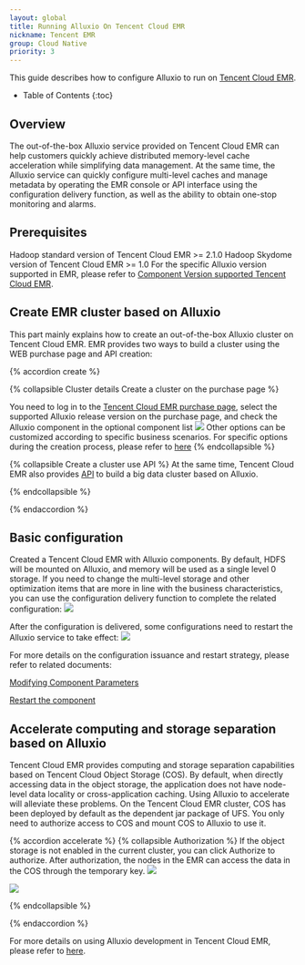 ```yaml
---
layout: global
title: Running Alluxio On Tencent Cloud EMR
nickname: Tencent EMR
group: Cloud Native
priority: 3
---
```


This guide describes how to configure Alluxio to run on [Tencent Cloud EMR](https://cloud.tencent.com/product/emr).

* Table of Contents
{:toc}

## Overview
The out-of-the-box Alluxio service provided on Tencent Cloud EMR can help customers quickly achieve distributed memory-level cache acceleration while simplifying data management. At the same time, the Alluxio service can quickly configure multi-level caches and manage metadata by operating the EMR console or API interface using the configuration delivery function, as well as the ability to obtain one-stop monitoring and alarms.


## Prerequisites
Hadoop standard version of Tencent Cloud EMR >= 2.1.0
Hadoop Skydome version of Tencent Cloud EMR >= 1.0
For the specific Alluxio version supported in EMR, please refer to [ Component Version supported Tencent Cloud EMR](https://intl.cloud.tencent.com/document/product/1026/31095).

## Create EMR cluster based on Alluxio
This part mainly explains how to create an out-of-the-box Alluxio cluster on Tencent Cloud EMR. EMR provides two ways to build a cluster using the WEB purchase page and API creation:

{% accordion create %}

  {% collapsible Cluster details Create a cluster on the purchase page %}

You need to log in to the [Tencent Cloud EMR purchase page](https://buy.cloud.tencent.com/emapreduce/), select the supported Alluxio release version on the purchase page, and check the Alluxio component in the optional component list
  ![](https://application-display-1259353343.cos.ap-hongkong.myqcloud.com/alluxio/alluxio-create.png)
Other options can be customized according to specific business scenarios. For specific options during the creation process, please refer to [here](https://intl.cloud.tencent.com/document/product/1026/31097)
  {% endcollapsible %}
  
  {% collapsible Create a cluster use API %}
At the same time, Tencent Cloud EMR also provides [API](https://intl.cloud.tencent.com/document/product/1026/31045) to build a big data cluster based on Alluxio.

  {% endcollapsible %}

{% endaccordion %}

## Basic configuration
Created a Tencent Cloud EMR with Alluxio components. By default, HDFS will be mounted on Alluxio, and memory will be used as a single level 0 storage. If you need to change the multi-level storage and other optimization items that are more in line with the business characteristics, you can use the configuration delivery function to complete the related configuration:
  ![](https://application-display-1259353343.cos.ap-hongkong.myqcloud.com/alluxio/alluxio-config.png)
  
After the configuration is delivered, some configurations need to restart the Alluxio service to take effect:
  ![](https://application-display-1259353343.cos.ap-hongkong.myqcloud.com/alluxio/alluxio-restart.png)
  
For more details on the configuration issuance and restart strategy, please refer to related documents:

[Modifying Component Parameters](https://intl.cloud.tencent.com/document/product/1026/31109)

[Restart the component](https://intl.cloud.tencent.com/document/product/1026/31110)

## Accelerate computing and storage separation based on Alluxio
Tencent Cloud EMR provides computing and storage separation capabilities based on Tencent Cloud Object Storage (COS). By default, when directly accessing data in the object storage, the application does not have node-level data locality or cross-application caching. Using Alluxio to accelerate will alleviate these problems.
On the Tencent Cloud EMR cluster, COS has been deployed by default as the dependent jar package of UFS. You only need to authorize access to COS and mount COS to Alluxio to use it.

{% accordion accelerate %}
  {% collapsible Authorization %}
If the object storage is not enabled in the current cluster, you can click Authorize to authorize. After authorization, the nodes in the EMR can access the data in the COS through the temporary key.
  ![](https://application-display-1259353343.cos.ap-hongkong.myqcloud.com/alluxio/cos-auth.png)
  
  ![](https://application-display-1259353343.cos.ap-hongkong.myqcloud.com/alluxio/auth-confirm.png)

  {% endcollapsible %}
  
{% endaccordion %}

For more details on using Alluxio development in Tencent Cloud EMR, please refer to [here](https://intl.cloud.tencent.com/document/product/1026/31168).

